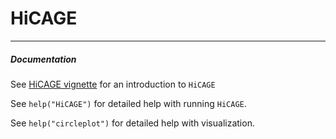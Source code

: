 # HiCAGE
-----

##### Documentation
See [HiCAGE vignette](https://github.com/mworkman13/HiCAGE/blob/master/vignettes/HiCAGE.Rmd) for an introduction to `HiCAGE`

See `help("HiCAGE")` for detailed help with running `HiCAGE`.

See `help("circleplot")` for detailed help with visualization.
